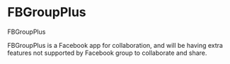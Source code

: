 FBGroupPlus
===========

FBGroupPlus

FBGroupPlus is a Facebook app for collaboration, and will be having extra features not supported by Facebook group to collaborate and share.

